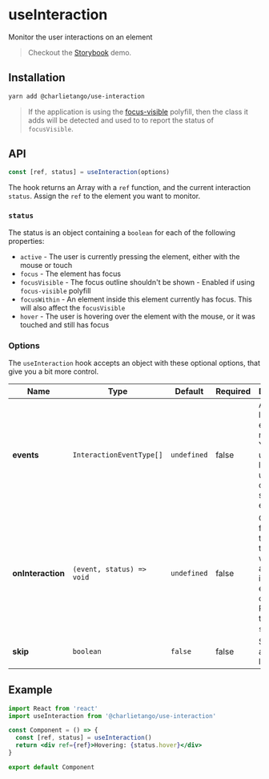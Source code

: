 # useInteraction

Monitor the user interactions on an element

> Checkout the [Storybook](https://ct-hooks.now.sh/?path=/story/useinteraction--readme) demo.

## Installation

```sh
yarn add @charlietango/use-interaction
```

> If the application is using the [focus-visible](https://github.com/WICG/focus-visible/) polyfill,
> then the class it adds will be detected and used to to report the status of `focusVisible`.

## API

```js
const [ref, status] = useInteraction(options)
```

The hook returns an Array with a `ref` function, and the current interaction `status`.
Assign the `ref` to the element you want to monitor.

### `status`

The status is an object containing a `boolean` for each of the following properties:

- `active` - The user is currently pressing the element, either with the mouse or touch
- `focus` - The element has focus
- `focusVisible` - The focus outline shouldn't be shown - Enabled if using `focus-visible` polyfill
- `focusWithin` - An element inside this element currently has focus. This will also affect the `focusVisible`
- `hover` - The user is hovering over the element with the mouse, or it was touched and still has focus

### Options

The `useInteraction` hook accepts an object with these optional options, that give you a bit more control.

| Name              | Type                      | Default     | Required | Description                                                                                           |
| ----------------- | ------------------------- | ----------- | -------- | ----------------------------------------------------------------------------------------------------- |
| **events**        | `InteractionEventType[]`  | `undefined` | false    | A custom list of events to monitor for. You can use this to limit updates to only a subset of events. |
| **onInteraction** | `(event, status) => void` | `undefined` | false    | Callback function that's triggered whenever an interaction event occurs. Receives the new `status`.   |
| **skip**          | `boolean`                 | `false`     | false    | Skip adding any event listeners.                                                                      |

## Example

```jsx
import React from 'react'
import useInteraction from '@charlietango/use-interaction'

const Component = () => {
  const [ref, status] = useInteraction()
  return <div ref={ref}>Hovering: {status.hover}</div>
}

export default Component
```

